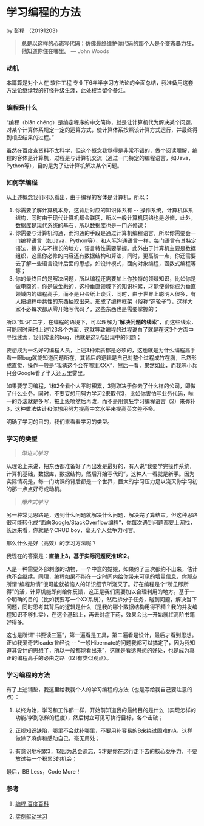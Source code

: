 # 学习编程的方法

by 彭程 （20191203）

> **总是以这样的心态写代码：仿佛最终维护你代码的那个人是个变态暴力狂，他知道你住在哪里。**
> — John Woods

### 动机

本篇算是对个人在 软件工程 专业下6年半学习方法论的全面总结，我准备用这套方法论继续我的打怪升级生涯，此处权当留个备注。

### 编程是什么

“编程（biān chéng）是编定程序的中文简称，就是让计算机代为解决某个问题，对某个计算体系规定一定的运算方式，使计算体系按照该计算方式运行，并最终得到相应结果的过程。”

虽然在百度查资料不太科学，但这个概念我觉得是非常不错的，做个阅读理解，编程的客体是计算机，过程是与计算机交流（通过一门特定的编程语言，如Java，Python等），目的是为了让计算机解决某个问题。

### 如何学编程

从上述概念我们可以看出，由于编程的客体是计算机，所以：

1. 你需要了解计算机本身，这背后对应的知识体系有 -- 操作系统，计算机体系结构，同时由于现代计算机都会联网，所以一般计算机网络也是必修，此外，数据库是现代系统的基石，所以数据库也是一门必修课；
2. 你需要与计算机沟通，而沟通的手段是通过计算机编程语言，所以你需要会一门编程语言（如Java，Python等），和人际沟通语言一样，每门语言有其特定语法，擅长与不擅长的地方，语言特性需要掌握。此外由于计算机主要是数据组织，这里你必修的内容还有数据结构和算法，同时，更高阶一点，你还需要去了解一些语言设计后面的思想，如设计模式，面向对象编程，函数式编程等等；
3. 你的最终目的是解决问题，所以编程还需要加上你独特的领域知识，比如你是做电商的，你是做金融的，这种垂直领域下的知识积累，才能使得你成为垂直领域内的编程高手，而不是只会纸上谈兵，同时，由于世界上聪明人很多，有人把编程中共性的东西抽取出来，形成了编程框架（俗称“造轮子”），这样大家不必每次都从零开始写代码了，这些东西也是需要掌握的；

所以“知识”二字，在编程的语境下，可以理解为“**解决问题的线索**”，而这些线索，可能同时来时上述123各个方面，这就导致编程的过程说白了就是在这3个方面中寻找线索，我们常说的bug，也就是这3点出现中的问题；

要想成为一名好的编程人员，上述3种素质都是必须的，这也就是为什么编程高手看一眼bug就能知道问题所在，其背后的逻辑是自己对整个过程成竹在胸，已然形成直觉，操作一般是“我猜这个会在哪里XXX”，然后一看，果然如此，而我等小兵只会Google看了半天还云里雾里。

如果要学习编程，1和2全看个人平时积累，3则取决于你去了什么样的公司，即做了什么业务。同时，不要妄想用努力学习2来取代3，比如你害怕写业务代码，唯一的办法就是多写，被上级喷然后再改，而不是用疯狂学习编程语言（2）来弥补3，这种做法估计和你想用努力提高中文水平来提高英文差不多。

明确了学习的目的，我们来看看学习的类型。

### 学习的类型

> *渐进式学习*

从理论上来说，把东西都准备好了再出发是最好的，有人说“我要学完操作系统，计算机基础，数据库，数据结构，然后开始写代码”，这种人一看就是新手。因为实际情况是，每一门功课的背后都是一个世界，巨大的学习压力足以浇灭你学习初的那一点点好奇或动机。

> *爆炸式学习*

另一种常见思路是，遇到什么问题就解决什么问题，解决完了算结束。但这种思路很可能转化成“面向Google/StackOverflow编程”，你每次遇到问题都要上网找，长远来看，你就是个CRUD boy，毫无个人竞争力可言。

那么什么是好（高效）的学习方法呢？

我现在的答案是：**直接上3，基于实际问题反推1和2。**

人是一种需要外部刺激的动物，一个中意的姑娘，如果约了三次都约不出来，估计也不会继续。同理，编程如果不能在一定时间内给你带来可见的增量信息，你那点所谓“编程热情”很可能就被恼人的知识细节所浇灭了。好在编程是个“所见即所得”的活，计算机能即刻给你反馈，这正是我们需要加以合理利用的地方。基于一个明确的目的（比如我要写一个XX系统），然后拆分子任务，碰到问题，解决当下问题，同时思考其背后的逻辑是什么（是我的哪个数据结构用得不精？我的并发编程知识不够扎实），在这个基础上，再去对症下药，效果会比一开始就扛高阶书籍好得多。

这也是所谓“书要读三遍”，第一遍看是工具，第二遍看是设计，最后才看到思想。正如我爱奇艺leader曾经说 -- “一般Hibernate的问题我都可以搞定了，因为我知道其设计的思想了，所以一般都能看出来”，这就是看透思想的好处，也是成为真正的编程高手的必由之路（[2]有类似观点）。

### 学习编程的方法

有了上述铺垫，我这里给我我个人的学习编程的方法（也是写给我自己要注意的点）：

1. 以终为始，学习和工作都一样，开始前知道我的最终目的是什么（实现怎样的功能/学到怎样的程度），然后树立可见可执行目标，各个击破；

2. 正视知识缺陷，哪里不会就补哪里，不要用补容易的B来绕过困难的A，这样做除了麻痹和感动自己，毫无用处；

3. 有意识地积累3，12因为总会遗忘，3才是你在这行走下去的核心竞争力，不要放过每一个积累3的机会；

最后，BB Less，Code More！

### 参考

1. [编程 百度百科](https://baike.baidu.com/item/%E7%BC%96%E7%A8%8B)

2. [实例驱动学习](https://github.com/niudai/How-to-be-a-good-programmer/blob/master/ability_task_driven.md)

   
